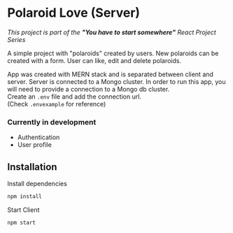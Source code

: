 # Polaroid Love (Server)

_This project is part of the **"You have to start somewhere"** React Project Series_

A simple project with "polaroids" created by users.
New polaroids can be created with a form.
User can like, edit and delete polaroids.

App was created with MERN stack and is separated between client and server.
Server is connected to a Mongo cluster.
In order to run this app, you will need to provide a connection to a Mongo db cluster.\
Create an `.env` file and add the connection url.\
(Check `.envexample` for reference)

### Currently in development
- Authentication
- User profile

## Installation

Install dependencies
```sh
npm install
```

Start Client
```sh
npm start
```
